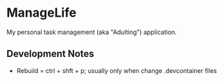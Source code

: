# ManageLife
My personal task management (aka "Adulting") application.

## Development Notes

- Rebuild = ctrl + shft + p; usually only when change .devcontainer files